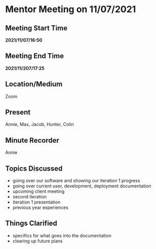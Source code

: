 # Mentor Meeting on 11/07/2021

## Meeting Start Time

**2021/11/07/16:50**

## Meeting End Time

**2021/11/207/17:25**

## Location/Medium

Zoom

## Present

Annie, Max, Jacob, Hunter, Colin

## Minute Recorder

Annie

## Topics Discussed

- going over our software and showing our iteration 1 progress
- going over current user, development, deployment documentation
- upcoming client meeting
- second iteration
- iteration 1 presentation
- previous year experiences

## Things Clarified

- specifics for what goes into the documentation
- clearing up future plans

